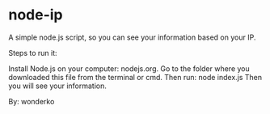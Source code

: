 # node-ip
A simple node.js script, so you can see your information based on your IP.

Steps to run it:

Install Node.js on your computer: nodejs.org.
Go to the folder where you downloaded this file from the terminal or cmd.
Then run: node index.js
Then you will see your information.

By: wonderko
